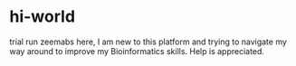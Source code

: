 # hi-world
trial run
zeemabs here, I am new to this platform and trying to navigate my way around to improve my Bioinformatics skills.
Help is appreciated.
